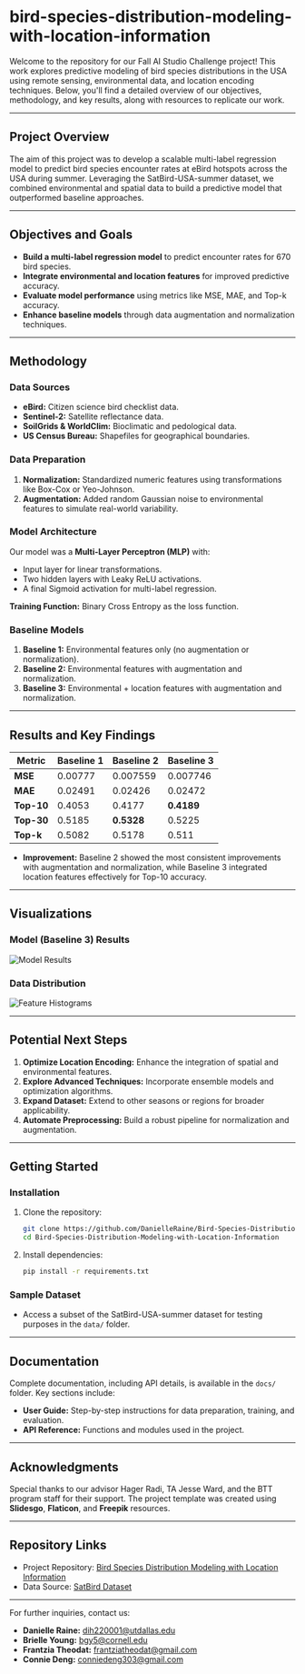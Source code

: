 # bird-species-distribution-modeling-with-location-information

Welcome to the repository for our Fall AI Studio Challenge project! This work explores predictive modeling of bird species distributions in the USA using remote sensing, environmental data, and location encoding techniques. Below, you'll find a detailed overview of our objectives, methodology, and key results, along with resources to replicate our work.

---

## Project Overview
The aim of this project was to develop a scalable multi-label regression model to predict bird species encounter rates at eBird hotspots across the USA during summer. Leveraging the SatBird-USA-summer dataset, we combined environmental and spatial data to build a predictive model that outperformed baseline approaches.

---

## Objectives and Goals
- **Build a multi-label regression model** to predict encounter rates for 670 bird species.
- **Integrate environmental and location features** for improved predictive accuracy.
- **Evaluate model performance** using metrics like MSE, MAE, and Top-k accuracy.
- **Enhance baseline models** through data augmentation and normalization techniques.

---

## Methodology
### Data Sources
- **eBird:** Citizen science bird checklist data.
- **Sentinel-2:** Satellite reflectance data.
- **SoilGrids & WorldClim:** Bioclimatic and pedological data.
- **US Census Bureau:** Shapefiles for geographical boundaries.

### Data Preparation
1. **Normalization:** Standardized numeric features using transformations like Box-Cox or Yeo-Johnson.
2. **Augmentation:** Added random Gaussian noise to environmental features to simulate real-world variability.

### Model Architecture
Our model was a **Multi-Layer Perceptron (MLP)** with:
- Input layer for linear transformations.
- Two hidden layers with Leaky ReLU activations.
- A final Sigmoid activation for multi-label regression.

**Training Function:** Binary Cross Entropy as the loss function.

### Baseline Models
1. **Baseline 1:** Environmental features only (no augmentation or normalization).
2. **Baseline 2:** Environmental features with augmentation and normalization.
3. **Baseline 3:** Environmental + location features with augmentation and normalization.

---

## Results and Key Findings
| Metric           | Baseline 1        | Baseline 2        | Baseline 3        |
|------------------|-------------------|-------------------|-------------------|
| **MSE**          | 0.00777           | 0.007559          | 0.007746          |
| **MAE**          | 0.02491           | 0.02426           | 0.02472           |
| **Top-10**       | 0.4053            | 0.4177            | **0.4189**        |
| **Top-30**       | 0.5185            | **0.5328**        | 0.5225            |
| **Top-k**        | 0.5082            | 0.5178            | 0.511             |

- **Improvement:** Baseline 2 showed the most consistent improvements with augmentation and normalization, while Baseline 3 integrated location features effectively for Top-10 accuracy.

---

## Visualizations
### Model (Baseline 3) Results
![Model Results](images/model_results.png)

### Data Distribution
![Feature Histograms](images/feature_histograms.png)

---

## Potential Next Steps
1. **Optimize Location Encoding:** Enhance the integration of spatial and environmental features.
2. **Explore Advanced Techniques:** Incorporate ensemble models and optimization algorithms.
3. **Expand Dataset:** Extend to other seasons or regions for broader applicability.
4. **Automate Preprocessing:** Build a robust pipeline for normalization and augmentation.

---

## Getting Started
### Installation
1. Clone the repository:
   ```bash
   git clone https://github.com/DanielleRaine/Bird-Species-Distribution-Modeling-with-Location-Information.git
   cd Bird-Species-Distribution-Modeling-with-Location-Information
   ```
2. Install dependencies:
   ```bash
   pip install -r requirements.txt
   ```


### Sample Dataset
- Access a subset of the SatBird-USA-summer dataset for testing purposes in the `data/` folder.
---

## Documentation
Complete documentation, including API details, is available in the `docs/` folder. Key sections include:
- **User Guide:** Step-by-step instructions for data preparation, training, and evaluation.
- **API Reference:** Functions and modules used in the project.

---

## Acknowledgments
Special thanks to our advisor Hager Radi, TA Jesse Ward, and the BTT program staff for their support. The project template was created using **Slidesgo**, **Flaticon**, and **Freepik** resources.

---

## Repository Links
- Project Repository: [Bird Species Distribution Modeling with Location Information](https://github.com/brielle-young/bird-species-distribution-modeling-with-location-information)
- Data Source: [SatBird Dataset](https://satbird.github.io)

---

For further inquiries, contact us:
- **Danielle Raine:** dih220001@utdallas.edu
- **Brielle Young:** bgy5@cornell.edu
- **Frantzia Theodat:** frantziatheodat@gmail.com
- **Connie Deng:** conniedeng303@gmail.com



